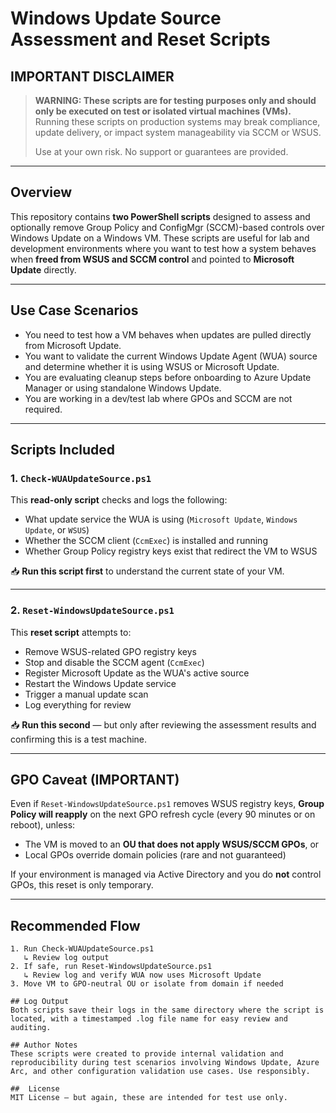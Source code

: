# Windows Update Source Assessment and Reset Scripts

##  IMPORTANT DISCLAIMER

> **WARNING: These scripts are for testing purposes only and should only be executed on test or isolated virtual machines (VMs).**  
> Running these scripts on production systems may break compliance, update delivery, or impact system manageability via SCCM or WSUS.
>
> Use at your own risk. No support or guarantees are provided.

---

##  Overview

This repository contains **two PowerShell scripts** designed to assess and optionally remove Group Policy and ConfigMgr (SCCM)-based controls over Windows Update on a Windows VM. These scripts are useful for lab and development environments where you want to test how a system behaves when **freed from WSUS and SCCM control** and pointed to **Microsoft Update** directly.

---

##  Use Case Scenarios

- You need to test how a VM behaves when updates are pulled directly from Microsoft Update.
- You want to validate the current Windows Update Agent (WUA) source and determine whether it is using WSUS or Microsoft Update.
- You are evaluating cleanup steps before onboarding to Azure Update Manager or using standalone Windows Update.
- You are working in a dev/test lab where GPOs and SCCM are not required.

---

##  Scripts Included

### 1. `Check-WUAUpdateSource.ps1`

This **read-only script** checks and logs the following:

- What update service the WUA is using (`Microsoft Update`, `Windows Update`, or `WSUS`)
- Whether the SCCM client (`CcmExec`) is installed and running
- Whether Group Policy registry keys exist that redirect the VM to WSUS

📥 **Run this script first** to understand the current state of your VM.

---

### 2. `Reset-WindowsUpdateSource.ps1`

This **reset script** attempts to:

- Remove WSUS-related GPO registry keys
- Stop and disable the SCCM agent (`CcmExec`)
- Register Microsoft Update as the WUA's active source
- Restart the Windows Update service
- Trigger a manual update scan
- Log everything for review

📥 **Run this second** — but only after reviewing the assessment results and confirming this is a test machine.

---

##  GPO Caveat (IMPORTANT)

Even if `Reset-WindowsUpdateSource.ps1` removes WSUS registry keys, **Group Policy will reapply** on the next GPO refresh cycle (every 90 minutes or on reboot), unless:

- The VM is moved to an **OU that does not apply WSUS/SCCM GPOs**, or
- Local GPOs override domain policies (rare and not guaranteed)

If your environment is managed via Active Directory and you do **not** control GPOs, this reset is only temporary.

---

## Recommended Flow

```text
1. Run Check-WUAUpdateSource.ps1
   ↳ Review log output
2. If safe, run Reset-WindowsUpdateSource.ps1
   ↳ Review log and verify WUA now uses Microsoft Update
3. Move VM to GPO-neutral OU or isolate from domain if needed

## Log Output
Both scripts save their logs in the same directory where the script is located, with a timestamped .log file name for easy review and auditing.

## Author Notes
These scripts were created to provide internal validation and reproducibility during test scenarios involving Windows Update, Azure Arc, and other configuration validation use cases. Use responsibly.

##  License
MIT License – but again, these are intended for test use only.
